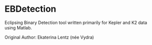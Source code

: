 # EBDetection
Eclipsing Binary Detection tool written primarily for Kepler and K2 data using Matlab. 

Original Author: Ekaterina Lentz (née Vydra)
